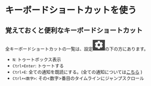 # キーボードショートカットを使う

## 覚えておくと便利なキーボードショートカット
全キーボードショートカットの一覧は、設定![settings1](https://raw.githubusercontent.com/cutls/TheDeskDocs/master/media/settings1.png)の下の方にあります。
* `N`: トゥートボックス表示
* `Ctrl+Enter`: トゥートする
* `Ctrl+E`: 全ての通知を既読にする。(全ての通知については[こちら](https://docs.thedesk.top/settings/timeline/notif) )
* `Ctrl+<数字>`: その<数字>番目のタイムラインにジャンプスクロール
